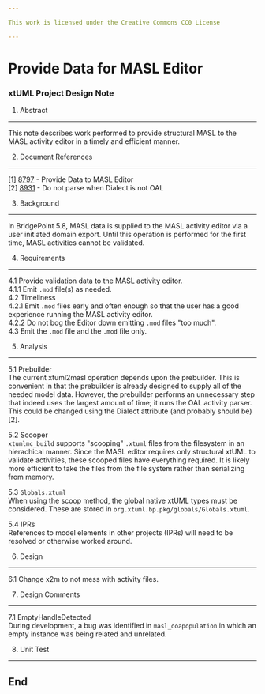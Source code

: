 ```yaml
---

This work is licensed under the Creative Commons CC0 License

---
```


# Provide Data for MASL Editor
### xtUML Project Design Note


1. Abstract
-----------
This note describes work performed to provide structural MASL to the MASL
activity editor in a timely and efficient manner.

2. Document References
----------------------
[1] [8797](https://support.onefact.net/issues/8797) - Provide Data to MASL Editor  
[2] [8931](https://support.onefact.net/issues/8931) - Do not parse when Dialect is not OAL  

3. Background
-------------
In BridgePoint 5.8, MASL data is supplied to the MASL activity editor via
a user initiated domain export.  Until this operation is performed for the
first time, MASL activities cannot be validated.

4. Requirements
---------------
4.1 Provide validation data to the MASL activity editor.  
4.1.1 Emit `.mod` file(s) as needed.  
4.2 Timeliness  
4.2.1 Emit `.mod` files early and often enough so that the user has a
good experience running the MASL activity editor.  
4.2.2 Do not bog the Editor down emitting `.mod` files "too much".  
4.3 Emit the `.mod` file and the `.mod` file only.  

5. Analysis
-----------
5.1 Prebuilder  
The current xtuml2masl operation depends upon the prebuilder.  This is
convenient in that the prebuilder is already designed to supply all of the
needed model data.  However, the prebuilder performs an unnecessary step
that indeed uses the largest amount of time; it runs the OAL activity parser.
This could be changed using the Dialect attribute (and probably should be) [2].

5.2 Scooper  
`xtumlmc_build` supports "scooping" `.xtuml` files from the filesystem in an
hierachical manner.  Since the MASL editor requires only structural xtUML
to validate activities, these scooped files have everything required.  It is
likely more efficient to take the files from the file system rather than
serializing from memory.

5.3 `Globals.xtuml`  
When using the scoop method, the global native xtUML types must be considered.
These are stored in `org.xtuml.bp.pkg/globals/Globals.xtuml`.

5.4 IPRs  
References to model elements in other projects (IPRs) will need to be resolved
or otherwise worked around.

6. Design
---------
6.1 Change x2m to not mess with activity files.  

7. Design Comments
------------------
7.1 EmptyHandleDetected  
During development, a bug was identified in `masl_ooapopulation` in which
an empty instance was being related and unrelated.

8. Unit Test
------------

End
---

